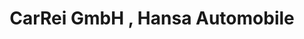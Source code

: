 ---
title: "CarRei GmbH , Hansa Automobile"
url: /berlin/carrei-gmbh-hansa-automobile/
shop: Autohaus
---